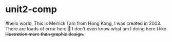 # unit2-comp
#hello world, This is Merrick
I am from Hong Kong, I was created in 2003. There are loads of error here 🚨 
I don't even know what am I doing here
~~I like illustration more than graphic design.~~
